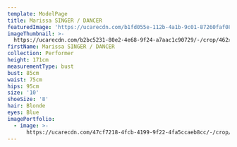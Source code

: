 ```yaml
---
template: ModelPage
title: Marissa SINGER / DANCER
featuredImage: 'https://ucarecdn.com/b1fd055e-112b-4a1b-9c01-87260faf080d/'
imageThumbnail: >-
  https://ucarecdn.com/b2bc5231-80e2-4e68-9f24-a7aac1c90729/-/crop/462x441/0,0/-/preview/
firstName: Marissa SINGER / DANCER
collection: Performer
height: 171cm
measurementType: bust
bust: 85cm
waist: 75cm
hips: 95cm
size: '10'
shoeSize: '8'
hair: Blonde
eyes: Blue
imagePortfolio:
  - image: >-
      https://ucarecdn.com/47cf7218-4fcb-4199-9f22-4fa5ccaeb8cc/-/crop/466x442/0,0/-/preview/
---
```

